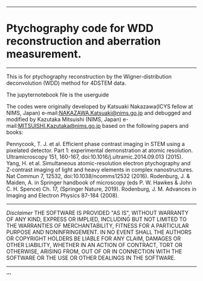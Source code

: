 *********************************************************************
# Ptychography code for WDD reconstruction and aberration measurement.
*********************************************************************
This is for ptychography reconstruction by the Wigner-distribution deconvolution (WDD)  method for 4DSTEM data.

The jupyternotebook file is the userguide

The codes were originally developed by Katsuaki Nakazawa(ICYS fellow at NIMS, Japan)
e-mail:NAKAZAWA.Katsuaki@nims.go.jp
and debugged and modified by
Kazutaka Mitsuishi (NIMS, Japan)
e-mail:MITSUISHI.Kazutaka@nims.go.jp
based on the following papers and books:

Pennycook, T. J. et al. Efficient phase contrast imaging in STEM using a pixelated detector.
Part 1: experimental demonstration at atomic resolution. Ultramicroscopy 151, 160-167,
doi:10.1016/j.ultramic.2014.09.013 (2015).
Yang, H. et al. Simultaneous atomic-resolution electron ptychography and Z-contrast imaging of
light and heavy elements in complex nanostructures. Nat Commun 7, 12532,
doi:10.1038/ncomms12532 (2016).
Rodenburg, J. & Maiden, A. in Springer handbook of microscopy
(eds P. W. Hawkes & John C. H. Spence) Ch. 17, (Springer Nature, 2019).
Rodenburg, J. M. Advances in Imaging and Electron Physics 87-184 (2008).

*********************************************************************
*Disclaimer*
THE SOFTWARE IS PROVIDED "AS IS", WITHOUT WARRANTY OF ANY KIND, EXPRESS OR IMPLIED, INCLUDING
BUT NOT LIMITED TO THE WARRANTIES OF MERCHANTABILITY, FITNESS FOR A PARTICULAR PURPOSE AND
NONINFRINGEMENT. IN NO EVENT SHALL THE AUTHORS OR COPYRIGHT HOLDERS BE LIABLE FOR ANY CLAIM,
DAMAGES OR OTHER LIABILITY, WHETHER IN AN ACTION OF CONTRACT, TORT OR OTHERWISE, ARISING FROM,
OUT OF OR IN CONNECTION WITH THE SOFTWARE OR THE USE OR OTHER DEALINGS IN THE SOFTWARE.
*********************************************************************
'''
